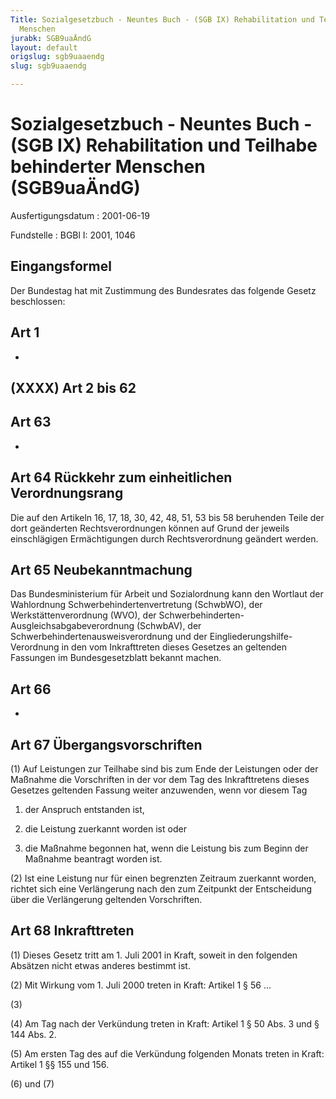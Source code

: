 ```yaml
---
Title: Sozialgesetzbuch - Neuntes Buch - (SGB IX) Rehabilitation und Teilhabe behinderter
  Menschen
jurabk: SGB9uaÄndG
layout: default
origslug: sgb9uaaendg
slug: sgb9uaaendg

---
```


# Sozialgesetzbuch - Neuntes Buch - (SGB IX) Rehabilitation und Teilhabe behinderter Menschen (SGB9uaÄndG)

Ausfertigungsdatum
:   2001-06-19

Fundstelle
:   BGBl I: 2001, 1046



## Eingangsformel

Der Bundestag hat mit Zustimmung des Bundesrates das folgende Gesetz
beschlossen:


## Art 1

-


## (XXXX) Art 2 bis 62



## Art 63

-


## Art 64 Rückkehr zum einheitlichen Verordnungsrang

Die auf den Artikeln 16, 17, 18, 30, 42, 48, 51, 53 bis 58 beruhenden
Teile der dort geänderten Rechtsverordnungen können auf Grund der
jeweils einschlägigen Ermächtigungen durch Rechtsverordnung geändert
werden.


## Art 65 Neubekanntmachung

Das Bundesministerium für Arbeit und Sozialordnung kann den Wortlaut
der Wahlordnung Schwerbehindertenvertretung (SchwbWO), der
Werkstättenverordnung (WVO), der Schwerbehinderten-
Ausgleichsabgabeverordnung (SchwbAV), der
Schwerbehindertenausweisverordnung und der Eingliederungshilfe-
Verordnung in den vom Inkrafttreten dieses Gesetzes an geltenden
Fassungen im Bundesgesetzblatt bekannt machen.


## Art 66

-


## Art 67 Übergangsvorschriften

(1) Auf Leistungen zur Teilhabe sind bis zum Ende der Leistungen oder
der Maßnahme die Vorschriften in der vor dem Tag des Inkrafttretens
dieses Gesetzes geltenden Fassung weiter anzuwenden, wenn vor diesem
Tag

1.  der Anspruch entstanden ist,


2.  die Leistung zuerkannt worden ist oder


3.  die Maßnahme begonnen hat, wenn die Leistung bis zum Beginn der
    Maßnahme beantragt worden ist.




(2) Ist eine Leistung nur für einen begrenzten Zeitraum zuerkannt
worden, richtet sich eine Verlängerung nach den zum Zeitpunkt der
Entscheidung über die Verlängerung geltenden Vorschriften.


## Art 68 Inkrafttreten

(1) Dieses Gesetz tritt am 1. Juli 2001 in Kraft, soweit in den
folgenden Absätzen nicht etwas anderes bestimmt ist.

(2) Mit Wirkung vom 1. Juli 2000 treten in Kraft:
Artikel 1 § 56 ...

(3)

(4) Am Tag nach der Verkündung treten in Kraft:
Artikel 1 § 50 Abs. 3 und § 144 Abs. 2.

(5) Am ersten Tag des auf die Verkündung folgenden Monats treten in
Kraft:
Artikel 1 §§ 155 und 156.

(6) und (7)

